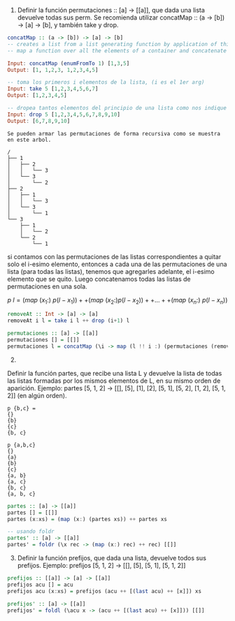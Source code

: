 1) Definir la función permutaciones :: [a] -> [[a]], que dada una lista devuelve todas sus perm. Se recomienda utilizar concatMap :: (a -> [b]) -> [a] -> [b], y también take y drop.

```haskell
concatMap :: (a -> [b]) -> [a] -> [b]
-- creates a list from a list generating function by application of this function on all elements in a list passed as the second argument
-- map a function over all the elements of a container and concatenate the resulting lists.

Input: concatMap (enumFromTo 1) [1,3,5]
Output: [1, 1,2,3, 1,2,3,4,5]

-- toma los primeros i elementos de la lista, (i es el 1er arg)
Input: take 5 [1,2,3,4,5,6,7]
Output: [1,2,3,4,5]

-- dropea tantos elementos del principio de una lista como nos indique el primer argumento.
Input: drop 5 [1,2,3,4,5,6,7,8,9,10]
Output: [6,7,8,9,10]
```

```ascii
Se pueden armar las permutaciones de forma recursiva como se muestra en este arbol.

/
├── 1
│   ├── 2
│   │   └── 3
│   └── 3
│       └── 2
├── 2
│   ├── 1
│   │   └── 3
│   └── 3
│       └── 1
└── 3
    ├── 1
    │   └── 2
    └── 2
        └── 1
```

si contamos con las permutaciones de las listas correspondientes a quitar solo el i-esimo elemento, entonces a cada una de las permutaciones de una lista (para todas las listas), tenemos que agregarles adelante, el i-esimo elemento que se quito. Luego concatenamos todas las listas de permutaciones en una sola.

$$p\ l=\left(map\ (x_1:)\ p(l-x_1)\right)++\left(map\ (x_2:)p(l-x_2)\right)++...++\left(map\ (x_n:)\ p(l-x_n)\right)$$


```haskell
removeAt :: Int -> [a] -> [a]
removeAt i l = take i l ++ drop (i+1) l

permutaciones :: [a] -> [[a]]
permutaciones [] = [[]]
permutaciones l = concatMap (\i -> map (l !! i :) (permutaciones (removeAt i l))) [0..(length l - 1)]
```


2)
Definir la función partes, que recibe una lista L y devuelve la lista de todas las listas formadas por los
mismos elementos de L, en su mismo orden de aparición.
Ejemplo: partes [5, 1, 2] -> [[], [5], [1], [2], [5, 1], [5, 2], [1, 2], [5, 1, 2]]
(en algún orden).

```ascii
p {b,c} =
{}
{b}
{c}
{b, c}

p {a,b,c}
{}
{a}
{b}
{c}
{a, b}
{a, c}
{b, c}
{a, b, c}
```

```haskell
partes :: [a] -> [[a]]
partes [] = [[]]
partes (x:xs) = (map (x:) (partes xs)) ++ partes xs

-- usando foldr
partes' :: [a] -> [[a]]
partes' = foldr (\x rec -> (map (x:) rec) ++ rec) [[]]
```


3) Definir la función prefijos, que dada una lista, devuelve todos sus prefijos.
Ejemplo: prefijos [5, 1, 2] -> [[], [5], [5, 1], [5, 1, 2]]

```haskell
prefijos :: [[a]] -> [a] -> [[a]]
prefijos acu [] = acu
prefijos acu (x:xs) = prefijos (acu ++ [(last acu) ++ [x]]) xs

prefijos' :: [a] -> [[a]]
prefijos' = foldl (\acu x -> (acu ++ [(last acu) ++ [x]])) [[]]
```